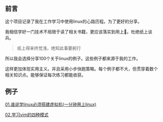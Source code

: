 ## 前言

这个项目记录了我在工作学习中使用linux的心路历程。为了更好的分享。

我相信学好一门技术不局限于读了相关书籍，更应该落实到用上:thinking:。杜绝纸上谈兵。

> 纸上得来终觉浅，绝知此事要躬行

所以我会选择分享100个关于linux的例子。这些例子都来源于我的工作。

这样更加体现实用主义。并且采用小步快跑策略。每个例子都不大，但贯穿着数个相关知识点。能够保证每次练习都能收获。

## 例子

[01.谁说学linux必须搭建虚拟机(一分钟用上linux)](https://github.com/hengxuZ/linux-100-combat/blob/master/lesson/01.%E4%B8%8D%E7%94%A8%E8%99%9A%E6%8B%9F%E6%9C%BA%E4%B9%9F%E8%83%BD%E5%AD%A6linux.md)

[02.学习vim的四种模式]()

